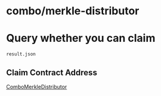 # combo/merkle-distributor

# Query whether you can claim

`result.json`

## Claim Contract Address

[ComboMerkleDistributor](https://combotrace.nodereal.io/address/0x5fbAD3a5f2871c1FCEF9F91f8a017f61D028E600)
